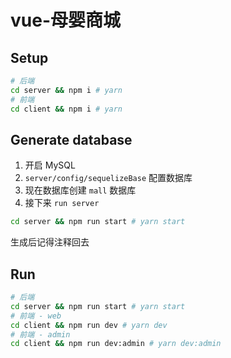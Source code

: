 # vue-母婴商城

## Setup

```bash
# 后端
cd server && npm i # yarn
# 前端
cd client && npm i # yarn
```

## Generate database

1. 开启 MySQL
2. `server/config/sequelizeBase` 配置数据库
3. 现在数据库创建 `mall` 数据库
5. 接下来 `run server`

```bash
cd server && npm run start # yarn start
```

生成后记得注释回去

## Run

```bash
# 后端
cd server && npm run start # yarn start
# 前端 - web
cd client && npm run dev # yarn dev
# 前端 - admin
cd client && npm run dev:admin # yarn dev:admin
```
